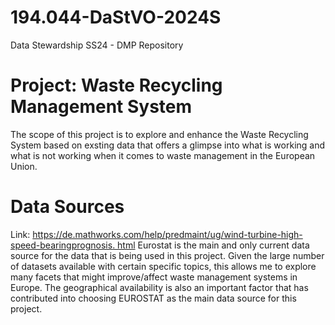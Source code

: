 # 194.044-DaStVO-2024S
Data Stewardship SS24 - DMP Repository

# Project: Waste Recycling Management System

The scope of this project is to explore and enhance the Waste Recycling System based on exsting data that offers a glimpse into what is working and what is not working when it comes to waste management in the European Union.

# Data Sources
Link: [https://de.mathworks.com/help/predmaint/ug/wind-turbine-high-speed-bearingprognosis. html](https://ec.europa.eu/eurostat/de/home)
Eurostat is the main and only current data source for the data that is being used in this project. Given the large number of datasets available with certain specific topics, this allows me to explore many facets that might improve/affect waste management systems in Europe. The geographical availability is also an important factor that has contributed into choosing EUROSTAT as the main data source for this project.
